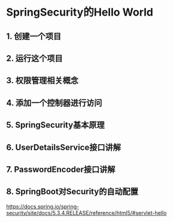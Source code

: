 # SpringSecurity的Hello World



## 1. 创建一个项目





## 2. 运行这个项目



## 3. 权限管理相关概念



## 4. 添加一个控制器进行访问



## 5. SpringSecurity基本原理



## 6. UserDetailsService接口讲解



## 7. PasswordEncoder接口讲解





## 8. SpringBoot对Security的自动配置

https://docs.spring.io/spring-security/site/docs/5.3.4.RELEASE/reference/html5/#servlet-hello